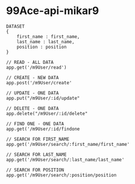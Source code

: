 # 99Ace-api-mikar9

    DATASET
    {
        first_name : first_name,
        last_name : last_name,
        position : position
    }
    
    // READ - ALL DATA
    app.get('/m9User/read')

    // CREATE - NEW DATA
    app.post('/m9User/create'
    
    // UPDATE - ONE DATA
    app.put("/m9User/:id/update"

    // DELETE - ONE DATA
    app.delete("/m9User/:id/delete"

    // FIND ONE - ONE DATA
    app.get('/m9User/:id/findone

    // SEARCH FOR FIRST_NAME
    app.get('/m9User/search/:first_name/first_name'

    // SEARCH FOR LAST_NAME
    app.get('/m9User/search/:last_name/last_name'

    // SEARCH FOR POSITION
    app.get('/m9User/search/:position/position
